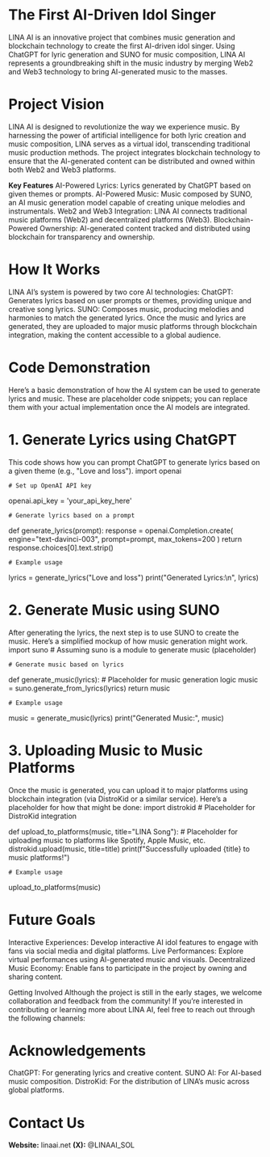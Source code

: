 # The First AI-Driven Idol Singer
LINA AI is an innovative project that combines music generation and blockchain technology to create the first AI-driven idol singer. Using ChatGPT for lyric generation and SUNO for music composition, LINA AI represents a groundbreaking shift in the music industry by merging Web2 and Web3 technology to bring AI-generated music to the masses.

# Project Vision
LINA AI is designed to revolutionize the way we experience music. By harnessing the power of artificial intelligence for both lyric creation and music composition, LINA serves as a virtual idol, transcending traditional music production methods. The project integrates blockchain technology to ensure that the AI-generated content can be distributed and owned within both Web2 and Web3 platforms.

__Key Features__
AI-Powered Lyrics: Lyrics generated by ChatGPT based on given themes or prompts.
AI-Powered Music: Music composed by SUNO, an AI music generation model capable of creating unique melodies and instrumentals.
Web2 and Web3 Integration: LINA AI connects traditional music platforms (Web2) and decentralized platforms (Web3).
Blockchain-Powered Ownership: AI-generated content tracked and distributed using blockchain for transparency and ownership.

# How It Works
LINA AI’s system is powered by two core AI technologies:
ChatGPT: Generates lyrics based on user prompts or themes, providing unique and creative song lyrics.
SUNO: Composes music, producing melodies and harmonies to match the generated lyrics.
Once the music and lyrics are generated, they are uploaded to major music platforms through blockchain integration, making the content accessible to a global audience.

# Code Demonstration
Here’s a basic demonstration of how the AI system can be used to generate lyrics and music. These are placeholder code snippets; you can replace them with your actual implementation once the AI models are integrated.

# 1. Generate Lyrics using ChatGPT 
This code shows how you can prompt ChatGPT to generate lyrics based on a given theme (e.g., "Love and loss").
import openai

    # Set up OpenAI API key
openai.api_key = 'your_api_key_here'

    # Generate lyrics based on a prompt
def generate_lyrics(prompt):
    response = openai.Completion.create(
        engine="text-davinci-003",
        prompt=prompt,
        max_tokens=200
    )
    return response.choices[0].text.strip()

    # Example usage
lyrics = generate_lyrics("Love and loss")
print("Generated Lyrics:\n", lyrics)

# 2. Generate Music using SUNO
After generating the lyrics, the next step is to use SUNO to create the music. Here’s a simplified mockup of how music generation might work.
import suno  # Assuming suno is a module to generate music (placeholder)

    # Generate music based on lyrics
def generate_music(lyrics):
    # Placeholder for music generation logic
    music = suno.generate_from_lyrics(lyrics)
    return music

    # Example usage
music = generate_music(lyrics)
print("Generated Music:", music)

# 3. Uploading Music to Music Platforms
Once the music is generated, you can upload it to major platforms using blockchain integration (via DistroKid or a similar service). Here’s a placeholder for how that might be done:
import distrokid  # Placeholder for DistroKid integration

def upload_to_platforms(music, title="LINA Song"):
    # Placeholder for uploading music to platforms like Spotify, Apple Music, etc.
    distrokid.upload(music, title=title)
    print(f"Successfully uploaded {title} to music platforms!")

    # Example usage
upload_to_platforms(music)

# Future Goals
Interactive Experiences: Develop interactive AI idol features to engage with fans via social media and digital platforms.
Live Performances: Explore virtual performances using AI-generated music and visuals.
Decentralized Music Economy: Enable fans to participate in the project by owning and sharing content.

Getting Involved
Although the project is still in the early stages, we welcome collaboration and feedback from the community! If you’re interested in contributing or learning more about LINA AI, feel free to reach out through the following channels:

# Acknowledgements
ChatGPT: For generating lyrics and creative content.
SUNO AI: For AI-based music composition.
DistroKid: For the distribution of LINA’s music across global platforms.

# Contact Us
__Website:__ linaai.net
__(X):__  @LINAAI_SOL
